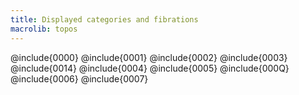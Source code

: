 ```yaml
---
title: Displayed categories and fibrations
macrolib: topos
---
```


@include{0000}
@include{0001}
@include{0002}
@include{0003}
@include{0014}
@include{0004}
@include{0005}
@include{000Q}
@include{0006}
@include{0007}


